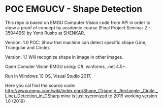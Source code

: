 # POC EMGUCV - Shape Detection
This repo is based on EMGU Computer Vision code from API in order to show a proof of concept by academic course (Final Project Seminar 2 - 3504496) by Yonit Rusho at SHENKAR.

Version: 1.0
POC: Show that machine can detect specific shape (Line, Triangular and Circle).

Version: 1.1 
Will recognize shape in image in other images.

Open Comuter Vision EMGU using: C#, winforms, .net 4.5+.

Run in Windows 10 OS, Visual Studio 2017.

Here you cal find the source code:
http://www.emgu.com/wiki/index.php/Shape_(Triangle,_Rectangle,_Circle,_Line)_Detection_in_CSharp
mine is just sycronized to 2019 working version 1.0 (2019)
